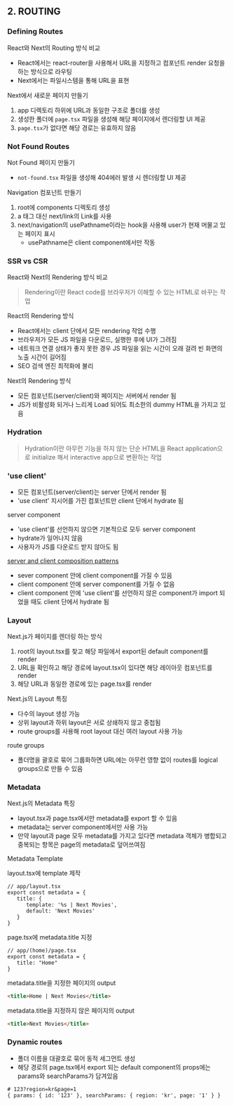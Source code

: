 ## 2. ROUTING

### Defining Routes

React와 Next의 Routing 방식 비교
- React에서는 react-router을 사용해서 URL을 지정하고 컴포넌트 render 요청을 하는 방식으로 라우팅
- Next에서는 파일시스템을 통해 URL을 표현

Next에서 새로운 페이지 만들기
1. app 디렉토리 하위에 URL과 동일한 구조로 폴더를 생성
2. 생성한 폴더에 `page.tsx` 파일을 생성해 해당 페이지에서 렌더링할 UI 제공
3. `page.tsx`가 없다면 해당 경로는 유효하지 않음

### Not Found Routes

Not Found 페이지 만들기
- `not-found.tsx` 파일을 생성해 404에러 발생 시 렌더링할 UI 제공

Navigation 컴포넌트 만들기
1. root에 components 디렉토리 생성
2. a 태그 대신 next/link의 Link를 사용
3. next/navigation의 usePathname이라는 hook을 사용해 user가 현재 머물고 있는 페이지 표시
    - usePathname은 client component에서만 작동

### SSR vs CSR

React와 Next의 Rendering 방식 비교
> Rendering이란 React code를 브라우저가 이해할 수 있는 HTML로 바꾸는 작업

React의 Rendering 방식
- React에서는 client 단에서 모든 rendering 작업 수행
- 브라우저가 모든 JS 파일을 다운로드, 실행한 후에 UI가 그려짐
- 네트워크 연결 상태가 좋지 못한 경우 JS 파일을 읽는 시간이 오래 걸려 빈 화면의 노출 시간이 길어짐
- SEO 검색 엔진 최적화에 불리

Next의 Rendering 방식
- 모든 컴포넌트(server/client)와 페이지는 서버에서 render 됨
- JS가 비활성화 되거나 느리게 Load 되어도 최소한의 dummy HTML을 가지고 있음

### Hydration

> Hydration이란 아무런 기능을 하지 않는 단순 HTML을 React application으로 initialize 해서 interactive app으로 변환하는 작업

### 'use client'
- 모든 컴포넌트(server/client)는 server 단에서 render 됨
- 'use client' 지시어를 가진 컴포넌트만 client 단에서 hydrate 됨

server component
- 'use client'를 선언하지 않으면 기본적으로 모두 server component
- hydrate가 일어나지 않음
- 사용자가 JS를 다운로드 받지 않아도 됨

[server and client composition patterns](https://nextjs.org/docs/app/building-your-application/rendering/composition-patterns)
- sever component 안에 client component를 가질 수 있음
- client component 안에 server component를 가질 수 없음
- client component 안에 'use client'를 선언하지 않은 component가 import 되었을 때도 client 단에서 hydrate 됨

### Layout

Next.js가 페이지를 렌더링 하는 방식
1. root의 layout.tsx를 찾고 해당 파일에서 export된 default component를 render
2. URL을 확인하고 해당 경로에 layout.tsx이 있다면 해당 레이아웃 컴포넌트를 render 
3. 해당 URL과 동일한 경로에 있는 page.tsx를 render

Next.js의 Layout 특징
- 다수의 layout 생성 가능
- 상위 layout과 하위 layout은 서로 상쇄하지 않고 중첩됨
- route groups를 사용해 root layout 대신 여러 layout 사용 가능

route groups
- 폴더명을 괄호로 묶어 그룹화하면 URL에는 아무런 영향 없이 routes를 logical groups으로 만들 수 있음

### Metadata

Next.js의 Metadata 특징
- layout.tsx과 page.tsx에서만 metadata를 export 할 수 있음
- metadata는 server component에서만 사용 가능
- 만약 layout과 page 모두 metadata를 가지고 있다면 metadata 객체가 병합되고 중복되는 항목은 page의 metadata로 덮어쓰여짐

Metadata Template

layout.tsx에 template 제작
```tsx
// app/layout.tsx
export const metadata = {
   title: {
      template: '%s | Next Movies',
      default: 'Next Movies'
   }
}
```

page.tsx에 metadata.title 지정
```tsx
// app/(home)/page.tsx
export const metadata = {
   title: "Home"
}
```

metadata.title을 지정한 페이지의 output
```html
<title>Home | Next Movies</title>
```

metadata.title을 지정하지 않은 페이지의 output
```html
<title>Next Movies</title>
```

### Dynamic routes

- 폴더 이름을 대괄호로 묶어 동적 세그먼트 생성
- 해당 경로의 page.tsx에서 export 되는 default component의 props에는 params와 searchParams가 담겨있음

```shell
# 123?region=kr&page=1
{ params: { id: '123' }, searchParams: { region: 'kr', page: '1' } }
```